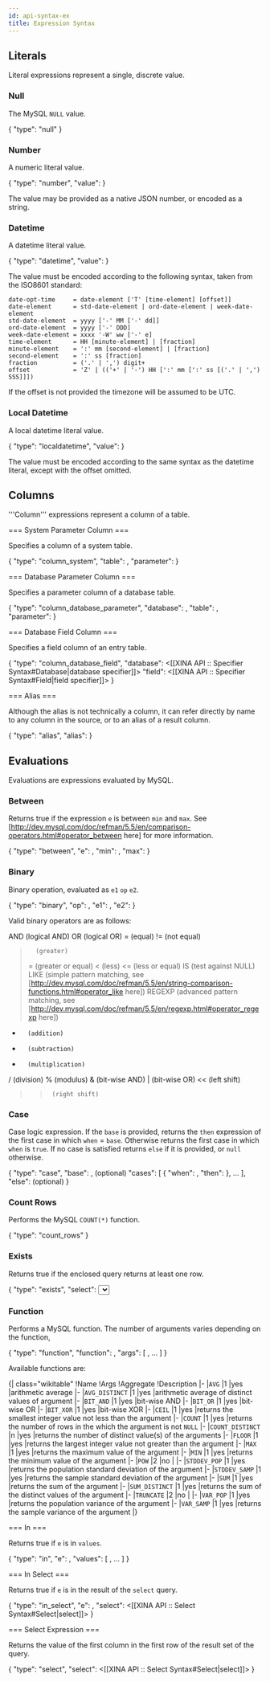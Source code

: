 ```yaml
---
id: api-syntax-ex
title: Expression Syntax 
---
```


## Literals

Literal expressions represent a single, discrete value.

### Null

The MySQL `NULL` value.

 {
  "type": "null"
 }

### Number

A numeric literal value.

 {
  "type": "number",
  "value": <number or string>
 }

The value may be provided as a native JSON number, or encoded as a string.

### Datetime

A datetime literal value.

 {
  "type": "datetime",
  "value": <string>
 }

The value must be encoded according to the following syntax, taken from the ISO8601 standard:

```text
date-opt-time     = date-element ['T' [time-element] [offset]]
date-element      = std-date-element | ord-date-element | week-date-element
std-date-element  = yyyy ['-' MM ['-' dd]]
ord-date-element  = yyyy ['-' DDD]
week-date-element = xxxx '-W' ww ['-' e]
time-element      = HH [minute-element] | [fraction]
minute-element    = ':' mm [second-element] | [fraction]
second-element    = ':' ss [fraction]
fraction          = ('.' | ',') digit+
offset            = 'Z' | (('+' | '-') HH [':' mm [':' ss [('.' | ',') SSS]]])
```


If the offset is not provided the timezone will be assumed to be UTC.

### Local Datetime

A local datetime literal value.

 {
  "type": "localdatetime",
  "value": <string>
 }

The value must be encoded according to the same syntax as the datetime literal, except with the offset omitted.

## Columns

'''Column''' expressions represent a column of a table.

=== System Parameter Column ===

Specifies a column of a system table.

 {
  "type":      "column_system",
  "table":     <string>,
  "parameter": <string>
 }

=== Database Parameter Column ===

Specifies a parameter column of a database table.

 {
  "type":      "column_database_parameter",
  "database":  <database specifier>,
  "table":     <string>,
  "parameter": <string>
 }

=== Database Field Column ===

Specifies a field column of an entry table.

 {
  "type":     "column_database_field",
  "database": <[[XINA API :: Specifier Syntax#Database|database specifier]]>
  "field":    <[[XINA API :: Specifier Syntax#Field|field specifier]]>
 }

=== Alias ===

Although the alias is not technically a column, it can refer directly by name to any column in the source, or to an alias of a result column.

 {
  "type": "alias",
  "alias": <string>
 }

## Evaluations

Evaluations are expressions evaluated by MySQL.

### Between

Returns true if the expression <code>e</code> is between <code>min</code> and <code>max</code>. See [http://dev.mysql.com/doc/refman/5.5/en/comparison-operators.html#operator_between here] for more information.

 {
   "type": "between",
   "e": <expression>,
   "min": <expression>,
   "max": <expression>
 }

### Binary

Binary operation, evaluated as <code>e1</code> <code>op</code> <code>e2</code>.

 {
   "type": "binary",
   "op": <string>,
   "e1": <expression>,
   "e2": <expression>
 }

Valid binary operators are as follows:

 AND     (logical AND)
 OR      (logical OR)
 =       (equal)
 !=      (not equal)
 >       (greater)
 >=      (greater or equal)
 <       (less)
 <=      (less or equal)
 IS      (test against NULL)
 LIKE    (simple pattern matching, see [http://dev.mysql.com/doc/refman/5.5/en/string-comparison-functions.html#operator_like here])
 REGEXP  (advanced pattern matching, see [http://dev.mysql.com/doc/refman/5.5/en/regexp.html#operator_regexp here])
 +       (addition)
 -       (subtraction)
 *       (multiplication)
 /       (division)
 %       (modulus)
 &       (bit-wise AND)
 |       (bit-wise OR)
 <<      (left shift)
 >>      (right shift)

### Case

Case logic expression. If the <code>base</code> is provided, returns the <code>then</code> expression of the first case in which <code>when</code> = <code>base</code>. Otherwise returns the first case in which <code>when</code> is <code>true</code>. If no case is satisfied returns <code>else</code> if it is provided, or <code>null</code> otherwise.

 {
  "type": "case",
  "base": <expression>, (optional)
  "cases": [
   {
    "when": <expression>,
    "then": <expression>
   }, ...
  ],
  "else": <expression> (optional)
 }

### Count Rows

Performs the MySQL `COUNT(*)` function.

 {
  "type": "count_rows"
 }

### Exists

Returns true if the enclosed query returns at least one row.

 {
  "type": "exists",
  "select": <select>
 }

### Function

Performs a MySQL function. The number of arguments varies depending on the function,

 {
  "type": "function",
  "function": <string>,
  "args": [ <expression>, ... ]
 }

Available functions are:

{| class="wikitable"
!Name
!Args
!Aggregate
!Description
|-
|<code>AVG</code>
|1
|yes
|arithmetic average
|-
|<code>AVG_DISTINCT</code>
|1
|yes
|arithmetic average of distinct values of argument
|-
|<code>BIT_AND</code>
|1
|yes
|bit-wise AND
|-
|<code>BIT_OR</code>
|1
|yes
|bit-wise OR
|-
|<code>BIT_XOR</code>
|1
|yes
|bit-wise XOR
|-
|<code>CEIL</code>
|1
|yes
|returns the smallest integer value not less than the argument
|-
|<code>COUNT</code>
|1
|yes
|returns the number of rows in the which the argument is not <code>NULL</code>
|-
|<code>COUNT_DISTINCT</code>
|n
|yes
|returns the number of distinct value(s) of the arguments
|-
|<code>FLOOR</code>
|1
|yes
|returns the largest integer value not greater than the argument
|-
|<code>MAX</code>
|1
|yes
|returns the maximum value of the argument
|-
|<code>MIN</code>
|1
|yes
|returns the minimum value of the argument
|-
|<code>POW</code>
|2
|no
|
|-
|<code>STDDEV_POP</code>
|1
|yes
|returns the population standard deviation of the argument
|-
|<code>STDDEV_SAMP</code>
|1
|yes
|returns the sample standard deviation of the argument
|-
|<code>SUM</code>
|1
|yes
|returns the sum of the argument
|-
|<code>SUM_DISTINCT</code>
|1
|yes
|returns the sum of the distinct values of the argument
|-
|<code>TRUNCATE</code>
|2
|no
|
|-
|<code>VAR_POP</code>
|1
|yes
|returns the population variance of the argument
|-
|<code>VAR_SAMP</code>
|1
|yes
|returns the sample variance of the argument
|}

=== In ===

Returns true if <code>e</code> is in <code>values</code>.

 {
  "type": "in",
  "e": <expression>,
  "values": [ <expression>, ... ]
 }

=== In Select ===

Returns true if <code>e</code> is in the result of the <code>select</code> query.

 {
  "type": "in_select",
  "e": <expression>,
  "select": <[[XINA API :: Select Syntax#Select|select]]>
 }

=== Select Expression ===

Returns the value of the first column in the first row of the result set of the query.

 {
  "type": "select",
  "select": <[[XINA API :: Select Syntax#Select|select]]>
 }

